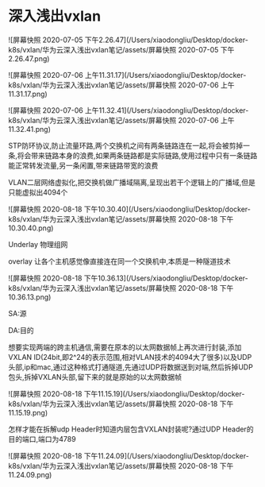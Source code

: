 # 深入浅出vxlan

![屏幕快照 2020-07-05 下午2.26.47](/Users/xiaodongliu/Desktop/docker-k8s/vxlan/华为云深入浅出vxlan笔记/assets/屏幕快照 2020-07-05 下午2.26.47.png)



![屏幕快照 2020-07-06 上午11.31.17](/Users/xiaodongliu/Desktop/docker-k8s/vxlan/华为云深入浅出vxlan笔记/assets/屏幕快照 2020-07-06 上午11.31.17.png)



![屏幕快照 2020-07-06 上午11.32.41](/Users/xiaodongliu/Desktop/docker-k8s/vxlan/华为云深入浅出vxlan笔记/assets/屏幕快照 2020-07-06 上午11.32.41.png)



STP防环协议,防止流量环路,两个交换机之间有两条链路连在一起,将会被剪掉一条,将会带来链路本身的浪费,如果两条链路都是实际链路,使用过程中只有一条链路能正常转发流量,另一条闲置,带来链路带宽的浪费

VLAN二层网络虚拟化,把交换机做广播域隔离,呈现出若干个逻辑上的广播域,但是只能虚拟出4094个

![屏幕快照 2020-08-18 下午10.30.40](/Users/xiaodongliu/Desktop/docker-k8s/vxlan/华为云深入浅出vxlan笔记/assets/屏幕快照 2020-08-18 下午10.30.40.png)

Underlay 物理组网

overlay 让各个主机感觉像直接连在同一个交换机中,本质是一种隧道技术



![屏幕快照 2020-08-18 下午10.36.13](/Users/xiaodongliu/Desktop/docker-k8s/vxlan/华为云深入浅出vxlan笔记/assets/屏幕快照 2020-08-18 下午10.36.13.png)

SA:源

DA:目的

想要实现两端的跨主机通信,需要在原本的以太网数据帧上再次进行封装,添加VXLAN ID(24bit,即2^24的表示范围,相对VLAN技术的4094大了很多)以及UDP头部,ip和mac,通过这种格式打通隧道,先通过UDP将数据送到对端,然后拆掉UDP包头,拆掉VXLAN头部,留下来的就是原始的以太网数据帧

![屏幕快照 2020-08-18 下午11.15.19](/Users/xiaodongliu/Desktop/docker-k8s/vxlan/华为云深入浅出vxlan笔记/assets/屏幕快照 2020-08-18 下午11.15.19.png)

怎样才能在拆解udp Header时知道内层包含VXLAN封装呢?通过UDP Header的目的端口,端口为4789

![屏幕快照 2020-08-18 下午11.24.09](/Users/xiaodongliu/Desktop/docker-k8s/vxlan/华为云深入浅出vxlan笔记/assets/屏幕快照 2020-08-18 下午11.24.09.png)

